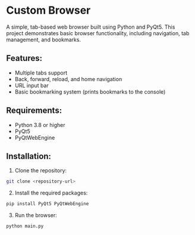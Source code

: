 # Custom Browser

A simple, tab-based web browser built using Python and PyQt5. This project demonstrates basic browser functionality, including navigation, tab management, and bookmarks.

## Features:
- Multiple tabs support
- Back, forward, reload, and home navigation
- URL input bar
- Basic bookmarking system (prints bookmarks to the console)

## Requirements:
- Python 3.8 or higher
- PyQt5
- PyQtWebEngine

## Installation:
1. Clone the repository:
```bash
git clone <repository-url>
```

2. Install the required packages:
```bash
pip install PyQt5 PyQtWebEngine
```

3. Run the browser:
```bash
python main.py
```

